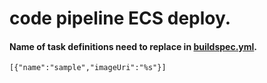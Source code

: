 # code pipeline ECS deploy.

#### Name of task definitions need to replace in [buildspec.yml](https://github.com/srinivasarao2468/codepipeline-ecs/edit/main/buildspec.yml). 
```
[{"name":"sample","imageUri":"%s"}]
```
